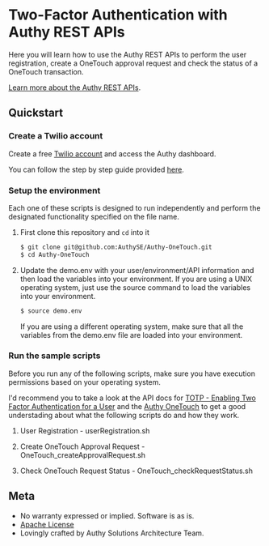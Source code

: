 # Two-Factor Authentication with Authy REST APIs

Here you will learn how to use the Authy REST APIs to perform the user registration, create a OneTouch approval request and check the status of a OneTouch transaction.


[Learn more about the Authy REST APIs](http://docs.authy.com/).

## Quickstart

### Create a Twilio account

Create a free [Twilio account](https://www.twilio.com/user/account/authy/getting-started) and access the Authy dashboard.

You can follow the step by step guide provided [here](https://goo.gl/B3nuo5).

### Setup the environment

Each one of these scripts is designed to run independently and perform the designated functionality specified on the file name.

1. First clone this repository and `cd` into it

   ```bash
   $ git clone git@github.com:AuthySE/Authy-OneTouch.git
   $ cd Authy-OneTouch
   ```

1. Update the demo.env with your user/environment/API information and then load the variables into your environment. If you are using a UNIX operating system, just use the source command to load the variables into your environment.
 
   ```bash
   $ source demo.env
   ```

   If you are using a different operating system, make sure that all the variables from the demo.env file are loaded into your environment.
   
### Run the sample scripts

Before you run any of the following scripts, make sure you have execution permissions based on your operating system.

I'd recommend you to take a look at the API docs for [TOTP - Enabling Two Factor Authentication for a User](http://docs.authy.com/totp.html#enabling-two-factor-authentication-for-a-user) and the [Authy OneTouch](http://docs.authy.com/onetouch.html) to get a good understading about what the following scripts do and how they work.

1. User Registration - userRegistration.sh

2. Create OneTouch Approval Request - OneTouch_createApprovalRequest.sh

3. Check OneTouch Request Status - OneTouch_checkRequestStatus.sh


## Meta

* No warranty expressed or implied. Software is as is.
* [Apache License](https://opensource.org/licenses/Apache-2.0)
* Lovingly crafted by Authy Solutions Architecture Team.

